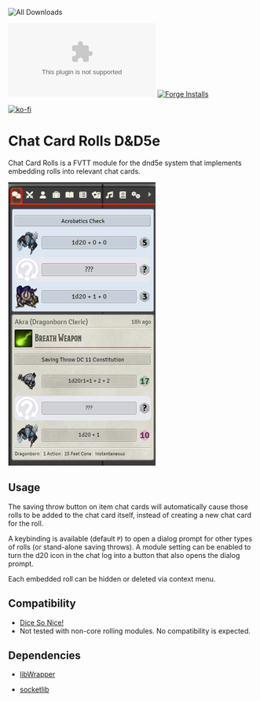 ![All Downloads](https://img.shields.io/github/downloads/jessev14/rolls-in-chat/total?style=for-the-badge)

![Latest Release Download Count](https://img.shields.io/github/downloads/jessev14/rolls-in-chat/latest/module.zip)
[![Forge Installs](https://img.shields.io/badge/dynamic/json?label=Forge%20Installs&query=package.installs&suffix=%25&url=https%3A%2F%2Fforge-vtt.com%2Fapi%2Fbazaar%2Fpackage%2Frolls-in-chat&colorB=4aa94a)](https://forge-vtt.com/bazaar#package=rolls-in-chat)


[![ko-fi](https://ko-fi.com/img/githubbutton_sm.svg)](https://ko-fi.com/jessev14)

# Chat Card Rolls D&D5e

Chat Card Rolls is a FVTT module for the dnd5e system that implements embedding rolls into relevant chat cards.

![Chat Card Rolls D&D5e](/ric.png)

## Usage

The saving throw button on item chat cards will automatically cause those rolls to be added to the chat card itself, instead of creating a new chat card for the roll.

A keybinding is available (default `P`) to open a dialog prompt for other types of rolls (or stand-alone saving throws). A module setting can be enabled to turn the d20 icon in the chat log into a button that also opens the dialog prompt.

Each embedded roll can be hidden or deleted via context menu.

## Compatibility

- [Dice So Nice!](https://foundryvtt.com/packages/dice-so-nice/)
- Not tested with non-core rolling modules. No compatibility is expected.

## Dependencies

- [libWrapper](https://foundryvtt.com/packages/lib-wrapper)

- [socketlib](https://foundryvtt.com/packages/socketlib)
